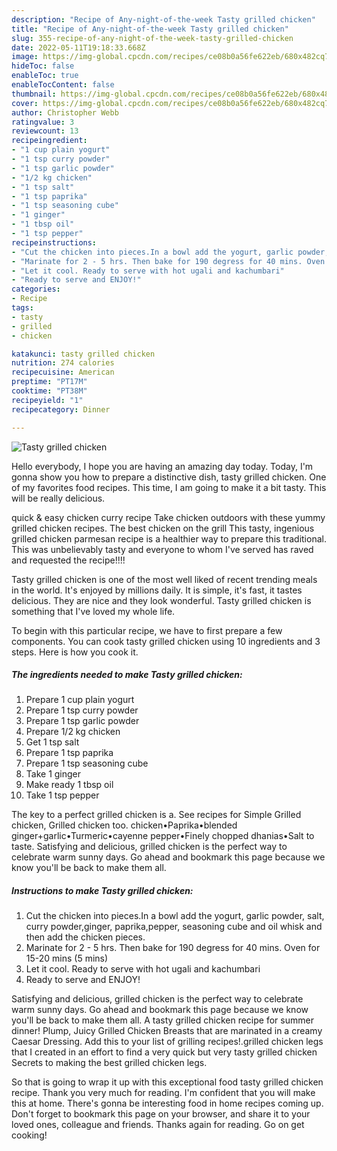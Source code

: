 ```yaml
---
description: "Recipe of Any-night-of-the-week Tasty grilled chicken"
title: "Recipe of Any-night-of-the-week Tasty grilled chicken"
slug: 355-recipe-of-any-night-of-the-week-tasty-grilled-chicken
date: 2022-05-11T19:18:33.668Z
image: https://img-global.cpcdn.com/recipes/ce08b0a56fe622eb/680x482cq70/tasty-grilled-chicken-recipe-main-photo.jpg
hideToc: false
enableToc: true
enableTocContent: false
thumbnail: https://img-global.cpcdn.com/recipes/ce08b0a56fe622eb/680x482cq70/tasty-grilled-chicken-recipe-main-photo.jpg
cover: https://img-global.cpcdn.com/recipes/ce08b0a56fe622eb/680x482cq70/tasty-grilled-chicken-recipe-main-photo.jpg
author: Christopher Webb
ratingvalue: 3
reviewcount: 13
recipeingredient:
- "1 cup plain yogurt"
- "1 tsp curry powder"
- "1 tsp garlic powder"
- "1/2 kg chicken"
- "1 tsp salt"
- "1 tsp paprika"
- "1 tsp seasoning cube"
- "1 ginger"
- "1 tbsp oil"
- "1 tsp pepper"
recipeinstructions:
- "Cut the chicken into pieces.In a bowl add the yogurt, garlic powder, salt, curry powder,ginger, paprika,pepper, seasoning cube and oil whisk and then add the chicken pieces."
- "Marinate for 2 - 5 hrs. Then bake for 190 degress for 40 mins. Oven for 15-20 mins (5 mins)"
- "Let it cool. Ready to serve with hot ugali and kachumbari"
- "Ready to serve and ENJOY!"
categories:
- Recipe
tags:
- tasty
- grilled
- chicken

katakunci: tasty grilled chicken 
nutrition: 274 calories
recipecuisine: American
preptime: "PT17M"
cooktime: "PT38M"
recipeyield: "1"
recipecategory: Dinner

---
```



![Tasty grilled chicken](https://img-global.cpcdn.com/recipes/ce08b0a56fe622eb/680x482cq70/tasty-grilled-chicken-recipe-main-photo.jpg)

Hello everybody, I hope you are having an amazing day today. Today, I'm gonna show you how to prepare a distinctive dish, tasty grilled chicken. One of my favorites food recipes. This time, I am going to make it a bit tasty. This will be really delicious.

quick &amp; easy chicken curry recipe Take chicken outdoors with these yummy grilled chicken recipes. The best chicken on the grill This tasty, ingenious grilled chicken parmesan recipe is a healthier way to prepare this traditional. This was unbelievably tasty and everyone to whom I&#39;ve served has raved and requested the recipe!!!!

Tasty grilled chicken is one of the most well liked of recent trending meals in the world. It's enjoyed by millions daily. It is simple, it's fast, it tastes delicious. They are nice and they look wonderful. Tasty grilled chicken is something that I've loved my whole life.


To begin with this particular recipe, we have to first prepare a few components. You can cook tasty grilled chicken using 10 ingredients and 3 steps. Here is how you cook it.

<!--inarticleads1-->

##### The ingredients needed to make Tasty grilled chicken:

1. Prepare 1 cup plain yogurt
1. Prepare 1 tsp curry powder
1. Prepare 1 tsp garlic powder
1. Prepare 1/2 kg chicken
1. Get 1 tsp salt
1. Prepare 1 tsp paprika
1. Prepare 1 tsp seasoning cube
1. Take 1 ginger
1. Make ready 1 tbsp oil
1. Take 1 tsp pepper


The key to a perfect grilled chicken is a. See recipes for Simple Grilled chicken, Grilled chicken too. chicken•Paprika•blended ginger+garlic•Turmeric•cayenne pepper•Finely chopped dhanias•Salt to taste. Satisfying and delicious, grilled chicken is the perfect way to celebrate warm sunny days. Go ahead and bookmark this page because we know you&#39;ll be back to make them all. 

<!--inarticleads2-->

##### Instructions to make Tasty grilled chicken:

1. Cut the chicken into pieces.In a bowl add the yogurt, garlic powder, salt, curry powder,ginger, paprika,pepper, seasoning cube and oil whisk and then add the chicken pieces.
1. Marinate for 2 - 5 hrs. Then bake for 190 degress for 40 mins. Oven for 15-20 mins (5 mins)
1. Let it cool. Ready to serve with hot ugali and kachumbari
1. Ready to serve and ENJOY!

Satisfying and delicious, grilled chicken is the perfect way to celebrate warm sunny days. Go ahead and bookmark this page because we know you&#39;ll be back to make them all. A tasty grilled chicken recipe for summer dinner! Plump, Juicy Grilled Chicken Breasts that are marinated in a creamy Caesar Dressing. Add this to your list of grilling recipes!.grilled chicken legs that I created in an effort to find a very quick but very tasty grilled chicken Secrets to making the best grilled chicken legs. 

So that is going to wrap it up with this exceptional food tasty grilled chicken recipe. Thank you very much for reading. I'm confident that you will make this at home. There's gonna be interesting food in home recipes coming up. Don't forget to bookmark this page on your browser, and share it to your loved ones, colleague and friends. Thanks again for reading. Go on get cooking!

